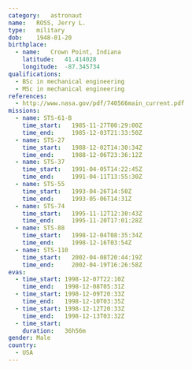 ```yaml
---
category:	astronaut
name:	ROSS, Jerry L.
type:	military
dob:	1948-01-20
birthplace:
  - name:	Crown Point, Indiana
    latitude:	41.414028
    longitude:	-87.345734
qualifications:
  - BSc in mechanical engineering
  - MSc in mechanical engineering
references:
  - http://www.nasa.gov/pdf/740566main_current.pdf
missions:
  - name: STS-61-B
    time_start:   1985-11-27T00:29:00Z
    time_end:     1985-12-03T21:33:50Z
  - name: STS-27
    time_start:   1988-12-02T14:30:34Z
    time_end:     1988-12-06T23:36:12Z
  - name: STS-37
    time_start:   1991-04-05T14:22:45Z
    time_end:     1991-04-11T13:55:30Z
  - name: STS-55
    time_start:   1993-04-26T14:50Z
    time_end:     1993-05-06T14:31Z
  - name: STS-74
    time_start:   1995-11-12T12:30:43Z
    time_end:     1995-11-20T17:01:28Z
  - name: STS-88
    time_start:   1998-12-04T08:35:34Z
    time_end:     1998-12-16T03:54Z
  - name: STS-110
    time_start:   2002-04-08T20:44:19Z
    time_end:     2002-04-19T16:26:58Z
evas:
  - time_start: 1998-12-07T22:10Z
    time_end:   1998-12-08T05:31Z
  - time_start: 1998-12-09T20:33Z
    time_end:   1998-12-10T03:35Z
  - time_start: 1998-12-12T20:33Z
    time_end:   1998-12-13T03:32Z
  - time_start: 
    duration:   36h56m
gender:	Male
country:
  - USA
---
```


